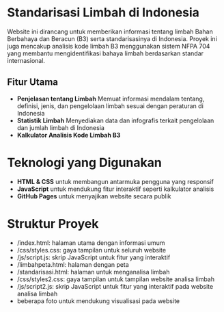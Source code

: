 # **Standarisasi Limbah di Indonesia**
Website ini dirancang untuk memberikan informasi tentang limbah Bahan Berbahaya dan Beracun (B3) serta standarisasinya di Indonesia. Proyek ini juga mencakup analisis kode limbah B3 menggunakan sistem NFPA 704 yang membantu mengidentifikasi bahaya limbah berdasarkan standar internasional.
## **Fitur Utama**
- **Penjelasan tentang Limbah**
Memuat informasi mendalam tentang, definisi, jenis, dan pengelolaan limbah sesuai dengan peraturan di Indonesia
- **Statistik Limbah**
Menyediakan data dan infografis terkait pengelolaan dan jumlah limbah di Indonesia
- **Kalkulator Analisis Kode Limbah B3**

# **Teknologi yang Digunakan**
- **HTML & CSS** untuk membangun antarmuka pengguna yang responsif
- **JavaScript** untuk mendukung fitur interaktif seperti kalkulator analisis
- **GitHub Pages** untuk menyajikan website secara publik

# **Struktur Proyek**
- /index.html: halaman utama dengan informasi umum
- /css/styles.css: gaya tampilan untuk seluruh website
- /js/script.js: skrip JavaScript untuk fitur yang interaktif
- /limbahpeta.html: halaman dengan peta
- /standarisasi.html: halaman untuk menganalisa limbah
- /css/styles2.css: gaya tampilan untuk tampilan website analisa limbah
- /js/script2.js: skrip JavaScript untuk fitur yang interaktif pada website analisa limbah
- beberapa foto untuk mendukung visualisasi pada website
